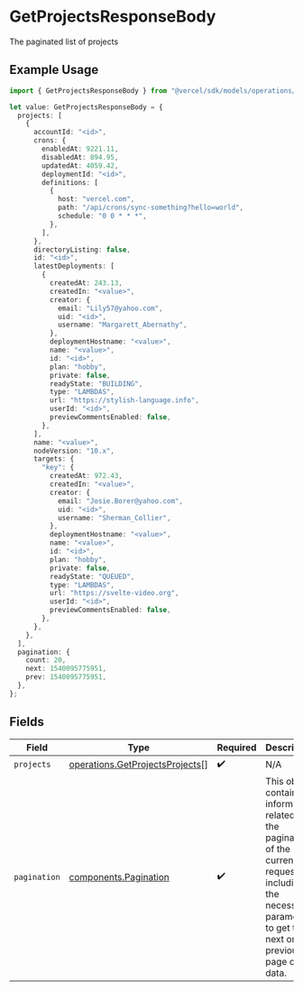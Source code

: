 # GetProjectsResponseBody

The paginated list of projects

## Example Usage

```typescript
import { GetProjectsResponseBody } from "@vercel/sdk/models/operations/getprojects.js";

let value: GetProjectsResponseBody = {
  projects: [
    {
      accountId: "<id>",
      crons: {
        enabledAt: 9221.11,
        disabledAt: 894.95,
        updatedAt: 4059.42,
        deploymentId: "<id>",
        definitions: [
          {
            host: "vercel.com",
            path: "/api/crons/sync-something?hello=world",
            schedule: "0 0 * * *",
          },
        ],
      },
      directoryListing: false,
      id: "<id>",
      latestDeployments: [
        {
          createdAt: 243.13,
          createdIn: "<value>",
          creator: {
            email: "Lily57@yahoo.com",
            uid: "<id>",
            username: "Margarett_Abernathy",
          },
          deploymentHostname: "<value>",
          name: "<value>",
          id: "<id>",
          plan: "hobby",
          private: false,
          readyState: "BUILDING",
          type: "LAMBDAS",
          url: "https://stylish-language.info",
          userId: "<id>",
          previewCommentsEnabled: false,
        },
      ],
      name: "<value>",
      nodeVersion: "10.x",
      targets: {
        "key": {
          createdAt: 972.43,
          createdIn: "<value>",
          creator: {
            email: "Josie.Borer@yahoo.com",
            uid: "<id>",
            username: "Sherman_Collier",
          },
          deploymentHostname: "<value>",
          name: "<value>",
          id: "<id>",
          plan: "hobby",
          private: false,
          readyState: "QUEUED",
          type: "LAMBDAS",
          url: "https://svelte-video.org",
          userId: "<id>",
          previewCommentsEnabled: false,
        },
      },
    },
  ],
  pagination: {
    count: 20,
    next: 1540095775951,
    prev: 1540095775951,
  },
};
```

## Fields

| Field                                                                                                                                                           | Type                                                                                                                                                            | Required                                                                                                                                                        | Description                                                                                                                                                     |
| --------------------------------------------------------------------------------------------------------------------------------------------------------------- | --------------------------------------------------------------------------------------------------------------------------------------------------------------- | --------------------------------------------------------------------------------------------------------------------------------------------------------------- | --------------------------------------------------------------------------------------------------------------------------------------------------------------- |
| `projects`                                                                                                                                                      | [operations.GetProjectsProjects](../../models/operations/getprojectsprojects.md)[]                                                                              | :heavy_check_mark:                                                                                                                                              | N/A                                                                                                                                                             |
| `pagination`                                                                                                                                                    | [components.Pagination](../../models/components/pagination.md)                                                                                                  | :heavy_check_mark:                                                                                                                                              | This object contains information related to the pagination of the current request, including the necessary parameters to get the next or previous page of data. |